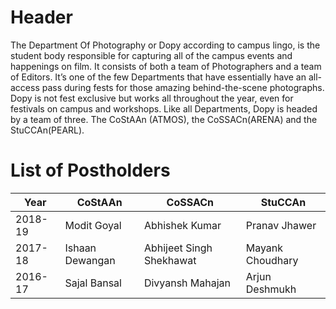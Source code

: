 <!-- TITLE: Dopy -->
<!-- SUBTITLE: Dopy or The Department of Photography is responsible for capturing all the events happening on campus,including proshows during fests -->

# Header
The Department Of Photography or Dopy according to campus lingo, is the student body responsible for capturing all of the campus events and happenings on film. It consists of both a team of Photographers and a team of Editors. It’s one of the few Departments that have essentially have an all-access pass during fests for those amazing behind-the-scene photographs. Dopy is not fest exclusive but works all throughout the year, even for festivals on campus and workshops.
Like all Departments, Dopy is headed by a team of three. The CoStAAn (ATMOS), the CoSSACn(ARENA) and the StuCCAn(PEARL). 

# List of Postholders
| Year | CoStAAn | CoSSACn | StuCCAn |
|--|--|--|--|
| 2018-19 | Modit Goyal | Abhishek Kumar | Pranav Jhawer |
| 2017-18 | Ishaan Dewangan | Abhijeet Singh Shekhawat | Mayank Choudhary |
| 2016-17 | Sajal Bansal | Divyansh Mahajan | Arjun Deshmukh |